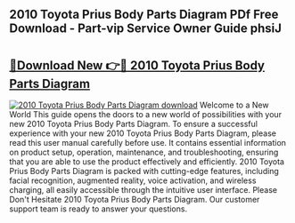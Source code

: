 ## 2010 Toyota Prius Body Parts Diagram PDf Free Download - Part-vip Service Owner Guide phsiJ

# <h2><a href="http://dfqya2v.blite.top/?on=2010+Toyota+Prius+Body+Parts+Diagram">🔗Download New 👉🔴 2010 Toyota Prius Body Parts Diagram</a></h2>

[![2010 Toyota Prius Body Parts Diagram download](https://i.imgur.com/lujVjoI.png)](http://dfqya2v.blite.top/?on=2010+Toyota+Prius+Body+Parts+Diagram)
Welcome to a New World This guide opens the doors to a new world of possibilities with your new 2010 Toyota Prius Body Parts Diagram. To ensure a successful experience with your new 2010 Toyota Prius Body Parts Diagram, please read this user manual carefully before use. It contains essential information on product setup, operation, maintenance, and troubleshooting, ensuring that you are able to use the product effectively and efficiently. 2010 Toyota Prius Body Parts Diagram is packed with cutting-edge features, including facial recognition, augmented reality, voice activation, and wireless charging, all easily accessible through the intuitive user interface. Please Don't Hesitate 2010 Toyota Prius Body Parts Diagram. Our customer support team is ready to answer your questions.
